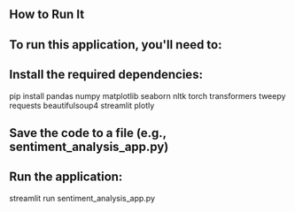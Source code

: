 ## How to Run It
## To run this application, you'll need to:

## Install the required dependencies:

pip install pandas numpy matplotlib seaborn nltk torch transformers tweepy requests beautifulsoup4 streamlit plotly

## Save the code to a file (e.g., sentiment_analysis_app.py)
## Run the application:

streamlit run sentiment_analysis_app.py
